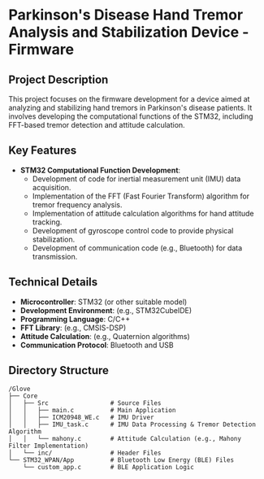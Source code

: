 # Parkinson's Disease Hand Tremor Analysis and Stabilization Device - Firmware

## Project Description

This project focuses on the firmware development for a device aimed at analyzing and stabilizing hand tremors in Parkinson's disease patients. It involves developing the computational functions of the STM32, including FFT-based tremor detection and attitude calculation.

## Key Features

*   **STM32 Computational Function Development**:
    *   Development of code for inertial measurement unit (IMU) data acquisition.
    *   Implementation of the FFT (Fast Fourier Transform) algorithm for tremor frequency analysis.
    *   Implementation of attitude calculation algorithms for hand attitude tracking.
    *   Development of gyroscope control code to provide physical stabilization.
    *   Development of communication code (e.g., Bluetooth) for data transmission.

## Technical Details

*   **Microcontroller**: STM32 (or other suitable model)
*   **Development Environment**: (e.g., STM32CubeIDE)
*   **Programming Language**: C/C++
*   **FFT Library**: (e.g., CMSIS-DSP)
*   **Attitude Calculation**: (e.g., Quaternion algorithms)
*   **Communication Protocol**: Bluetooth and USB

## Directory Structure

```
/Glove
├── Core
│   ├── Src                 # Source Files
│   │   ├── main.c          # Main Application
│   │   ├── ICM20948_WE.c   # IMU Driver
│   │   ├── IMU_task.c      # IMU Data Processing & Tremor Detection Algorithm
│   │   └── mahony.c        # Attitude Calculation (e.g., Mahony Filter Implementation)
│   └── inc/                # Header Files
└── STM32_WPAN/App          # Bluetooth Low Energy (BLE) Files
    └── custom_app.c        # BLE Application Logic
```

